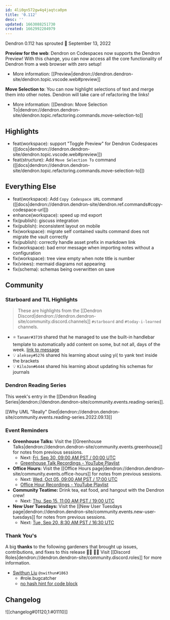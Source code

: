 ```yaml
---
id: 4li0gn572gw4q4jaqtca0pm
title: '0.112'
desc: ''
updated: 1663088251730
created: 1662992204979
---
```


Dendron 0.112 has sprouted  🌱
September 13, 2022

**Preview for the web**: Dendron on Codespaces now supports the Dendron Preview! With this change, you can now access all the core functionality of Dendron from a web browser with zero setup!

- More information: [[Preview|dendron://dendron.dendron-site/dendron.topic.vscode.web#preview]]

**Move Selection to**: You can now highlight selections of text and merge them into other notes. Dendron will take care of refactoring the links!

- More information: [[Dendron: Move Selection To|dendron://dendron.dendron-site/dendron.topic.refactoring.commands.move-selection-to]]

## Highlights

- feat(workspace): support "Toggle Preview" for Dendron Codespaces ([[docs|dendron://dendron.dendron-site/dendron.topic.vscode.web#preview]])
- feat(structure): Add `Move Selection To` command ([[docs|dendron://dendron.dendron-site/dendron.topic.refactoring.commands.move-selection-to]])


## Everything Else

- feat(workspace): Add `Copy Codespace URL` command ([[docs|dendron://dendron.dendron-site/dendron.ref.commands#copy-codespace-url]])
- enhance(workspace): speed up md export
- fix(publish): giscuss integration
- fix(publish): inconsistent layout on mobile
- fix(workspace): migrate self contained vaults command does not migrate the vault correctly
- fix(publish): correctly handle asset prefix in markdown link
- fix(workspace): bad error message when importing notes without a configuration
- fix(workspace): tree view empty when note title is number
- fix(views): mermaid diagrams not appearing
- fix(schema): schemas being overwritten on save


## Community


### Starboard and TIL Highlights

> These are highlights from the [[Dendron Discord|dendron://dendron.dendron-site/community.discord.channels]] `#starboard` and `#today-i-learned` channels.

- ⭐ `Tanamr#3739` shared that he managed to use the built-in handlebar template to automatically add content on some, but not all, days of the week. [link to message](https://discord.com/channels/717965437182410783/742532267058004098/1017131327327326298)
- 💡 `aleksey#5276` shared his learning about using yi( to yank text inside the brackets
- 💡 `KiloJon#6444` shared his learning about updating his schemas for journals

### Dendron Reading Series

This week's entry in the [[Dendron Reading Series|dendron://dendron.dendron-site/community.events.reading-series]].

[[Why UML "Really" Died|dendron://dendron.dendron-site/community.events.reading-series.2022.09.13]]


### Event Reminders

- **Greenhouse Talks:** Visit the [[Greenhouse Talks|dendron://dendron.dendron-site/community.events.greenhouse]] for notes from previous sessions.
    - Next: [Fri, Sep 30, 09:00 AM PST / 00:00 UTC](https://link.dendron.so/luma)
    - [Greenhouse Talk Recordings - YouTube Playlist](https://link.dendron.so/greenhouse)
- **Office Hours:** Visit the [[Office Hours page|dendron://dendron.dendron-site/community.events.office-hours]] for notes from previous sessions.
    - Next: [Wed, Oct 05, 09:00 AM PST / 17:00 UTC](https://link.dendron.so/luma)
    - [Office Hour Recordings - YouTube Playlist](https://link.dendron.so/6yPa)
- **Community Teatime:** Drink tea, eat food, and hangout with the Dendron crew!
    - Next: [Thu, Sep 15, 11:00 AM PST / 19:00 UTC](https://link.dendron.so/luma)
- **New User Tuesdays:** Visit the [[New User Tuesdays page|dendron://dendron.dendron-site/community.events.new-user-tuesdays]] for notes from previous sessions.
    - Next: [Tue, Sep 20, 8:30 AM PST / 16:30 UTC](https://link.dendron.so/luma)
    

### Thank You's

A big **thanks** to the following gardeners that brought up issues, contributions, and fixes to this release :man_farmer: :woman_farmer: 
Visit [[Discord Roles|dendron://dendron.dendron-site/community.discord.roles]] for more information.

- [Swithun Liu](https://github.com/swithun-liu?) `@swithun#1863`
  - #role.bugcatcher
  - [no hash hint for code block](https://github.com/dendronhq/dendron/issues/3510)

## Changelog
![[changelog#01120,1:#01110]]
